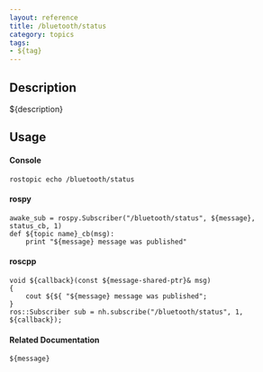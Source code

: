 ```yaml
---
layout: reference
title: /bluetooth/status
category: topics
tags: 
- ${tag}
---
```


## Description
${description}

## Usage
#### Console
```
rostopic echo /bluetooth/status
```

#### rospy
```
awake_sub = rospy.Subscriber("/bluetooth/status", ${message}, status_cb, 1)
def ${topic name}_cb(msg):
    print "${message} message was published"
```

#### roscpp
```
void ${callback}(const ${message-shared-ptr}& msg)
{
    cout ${${ "${message} message was published";
}
ros::Subscriber sub = nh.subscribe("/bluetooth/status", 1, ${callback});
```

#### Related Documentation
``${message}``